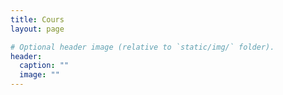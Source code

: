 ```yaml
---
title: Cours
layout: page

# Optional header image (relative to `static/img/` folder).
header:
  caption: ""
  image: ""
---
```

